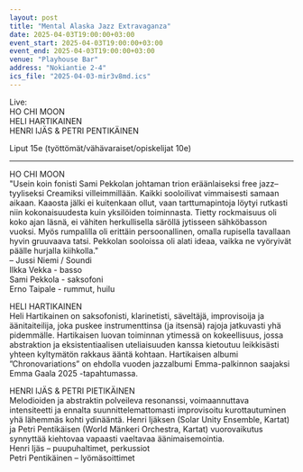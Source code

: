 ```yaml
---
layout: post
title: "Mental Alaska Jazz Extravaganza"
date: 2025-04-03T19:00:00+03:00
event_start: 2025-04-03T19:00:00+03:00
event_end: 2025-04-03T19:00:00+03:00
venue: "Playhouse Bar"
address: "Nokiantie 2-4"
ics_file: "2025-04-03-mir3v8md.ics"
---
```


Live:  
HO CHI MOON  
HELI HARTIKAINEN  
HENRI IJÄS & PETRI PENTIKÄINEN  
  
Liput 15e (työttömät/vähävaraiset/opiskelijat 10e)  
  
*******************************  
  
HO CHI MOON  
"Usein koin fonisti Sami Pekkolan johtaman trion eräänlaiseksi free jazz–tyyliseksi Creamiksi villeimmillään. Kaikki sooloilivat vimmaisesti samaan aikaan. Kaaosta jälki ei kuitenkaan ollut, vaan tarttumapintoja löytyi rutkasti niin kokonaisuudesta kuin yksilöiden toiminnasta. Tietty rockmaisuus oli koko ajan läsnä, ei vähiten herkullisella säröllä jytisseen sähköbasson vuoksi. Myös rumpalilla oli erittäin persoonallinen, omalla rupisella tavallaan hyvin gruuvaava tatsi. Pekkolan sooloissa oli alati ideaa, vaikka ne vyöryivät päälle hurjalla kiihkolla."  
– Jussi Niemi / Soundi  
Ilkka Vekka - basso  
Sami Pekkola - saksofoni  
Erno Taipale - rummut, huilu  
  
HELI HARTIKAINEN  
Heli Hartikainen on saksofonisti, klarinetisti, säveltäjä, improvisoija ja äänitaiteilija, joka puskee instrumenttinsa (ja itsensä) rajoja jatkuvasti yhä pidemmälle. Hartikaisen luovan toiminnan ytimessä on kokeellisuus, jossa abstraktion ja eksistentiaalisen uteliaisuuden kanssa kietoutuu leikkisästi yhteen kyltymätön rakkaus ääntä kohtaan. Hartikaisen albumi ”Chronovariations” on ehdolla vuoden jazzalbumi Emma-palkinnon saajaksi Emma Gaala 2025 -tapahtumassa.  
  
HENRI IJÄS & PETRI PIETIKÄINEN  
Melodioiden ja abstraktin polveileva resonanssi, voimaannuttava intensiteetti ja ennalta suunnittelemattomasti improvisoitu kurottautuminen yhä lähemmäs kohti ydinääntä. Henri Ijäksen (Solar Unity Ensemble, Kartat) ja Petri Pentikäisen (World Mänkeri Orchestra, Kartat) vuorovaikutus synnyttää kiehtovaa vapaasti vaeltavaa äänimaisemointia.  
Henri Ijäs – puupuhaltimet, perkussiot  
Petri Pentikäinen – lyömäsoittimet
